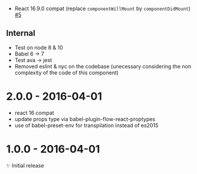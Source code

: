 - React 16.9.0 compat (replace `componentWillMount` by `componentDidMount`) [#5](https://github.com/MoOx/react-topbar-progress-indicator/issues/5)

## Internal

- Test on node 8 & 10
- Babel 6 -> 7
- Test ava -> jest
- Removed eslint & nyc on the codebase (unecessary considering the non complexity of the code of this component)

# 2.0.0 - 2016-04-01

- react 16 compat
- update props type via babel-plugin-flow-react-proptypes
- use of babel-preset-env for transpilation instead of es2015

# 1.0.0 - 2016-04-01

✨ Initial release
